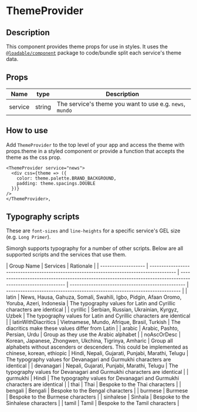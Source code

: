 # ThemeProvider

## Description

This component provides theme props for use in styles. It uses the [`@loadable/component`](https://loadable-components.com/) package to code/bundle split each service's theme data.

## Props

| Name    | type   | Description                                              |
| ------- | ------ | -------------------------------------------------------- |
| service | string | The service's theme you want to use e.g. `news`, `mundo` |

## How to use

Add `ThemeProvider` to the top level of your app and access the theme with props.theme in a styled component or provide a function that accepts the theme as the css prop.

```tsx
<ThemeProvider service="news">
  <div css={theme => ({
    color: theme.palette.BRAND_BACKGROUND,
    padding: theme.spacings.DOUBLE
  })}
/>
</ThemeProvider>,
```

## Typography scripts

These are `font-sizes` and `line-heights` for a specific service's GEL size (e.g. `Long Primer`).

Simorgh supports typography for a number of other scripts. Below are all supported scripts and the services that use them.

| Group Name          | Services                                                                                  | Rationale                                                                                                   |
| ------------------- | ----------------------------------------------------------------------------------------- | ----------------------------------------------------------------------------------------------------------- | ------------------------------------------------- | -------------------------------------------------------------------------- |
| latin               | News, Hausa, Gahuza, Somali, Swahili, Igbo, Pidgin, Afaan Oromo, Yoruba, Azeri, Indonesia | The typography values for Latin and Cyrillic characters are identical                                       |
| cyrillic            | Serbian, Russian, Ukrainian, Kyrgyz, Uzbek                                                | The typography values for Latin and Cyrillic characters are identical                                       |
| latinWithDiacritics | Vietnamese, Mundo, Afrique, Brasil, Turkish                                               | The diacritics make these values differ from Latin                                                          |
| arabic              | Arabic, Pashto, Persian, Urdu                                                             | Group as they use the Arabic alphabet                                                                       |
| noAscOrDesc         | Korean, Japanese, Zhongwen, Ukchina, Tigrinya, Amharic                                    | Group all alphabets without ascenders or descenders. This could be implemented as chinese, korean, ethiopic | Hindi, Nepali, Gujarati, Punjabi, Marathi, Telugu | The typography values for Devanagari and Gurmukhi characters are identical |
| devanagari          | Nepali, Gujarati, Punjabi, Marathi, Telugu                                                | The typography values for Devanagari and Gurmukhi characters are identical                                  |
| gurmukhi            | Hindi                                                                                     | The typography values for Devanagari and Gurmukhi characters are identical                                  |
| thai                | Thai                                                                                      | Bespoke to the Thai characters                                                                              |
| bengali             | Bengali                                                                                   | Bespoke to the Bengal characters                                                                            |
| burmese             | Burmese                                                                                   | Bespoke to the Burmese characters                                                                           |
| sinhalese           | Sinhala                                                                                   | Bespoke to the Sinhalese characters                                                                         |
| tamil               | Tamil                                                                                     | Bespoke to the Tamil characters                                                                             |

